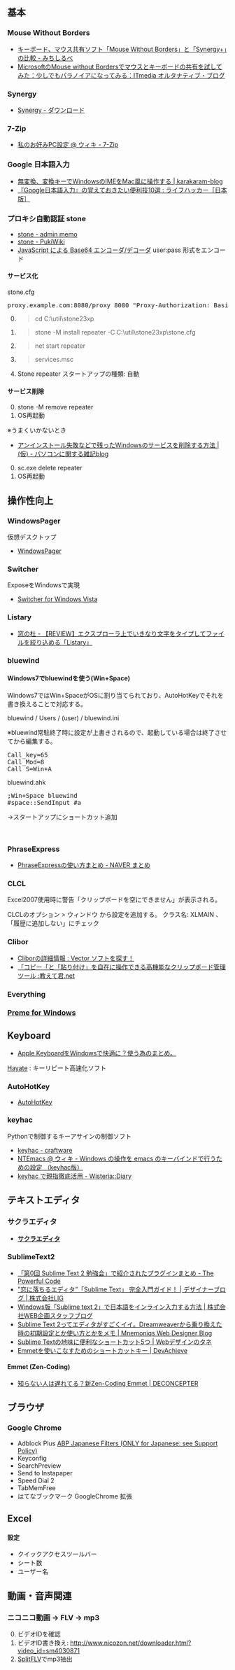 ## 基本

### Mouse Without Borders
- [キーボード、マウス共有ソフト「Mouse Without Borders」と「Synergy+」の比較 - みちしるべ](http://d.hatena.ne.jp/orangeclover/20111008/1318079712)
- [MicrosoftのMouse without Bordersでマウスとキーボードの共有を試してみた：少しでもパラノイアになってみる：ITmedia オルタナティブ・ブログ](http://blogs.itmedia.co.jp/kichi/2011/09/microsoftmouse--4617.html)

### Synergy
- [Synergy - ダウンロード](http://synergy-foss.org/ja/download/?list)

### 7-Zip
- [私のお好みPC設定 @ ウィキ - 7-Zip](http://www24.atwiki.jp/myfavoritepcsettings/pages/13.html)

### Google 日本語入力
- [無変換、変換キーでWindowsのIMEをMac風に操作する | karakaram-blog](http://www.karakaram.com/mac-ime)
- [『Google日本語入力』の覚えておきたい便利技10選 : ライフハッカー［日本版］](http://www.lifehacker.jp/2012/01/120104_gime.html)

### プロキシ自動認証 stone
- [stone - admin memo](https://sites.google.com/a/uzushio.org/admin/old/stone)
- [stone - PukiWiki](http://www.tylor.jp/index.php?stone)
- [JavaScript による Base64 エンコーダ/デコーダ](http://homepage3.nifty.com/georgei/hmetzger/base64.html)  user:pass 形式をエンコード

#### サービス化
stone.cfg

<pre>
proxy.example.com:8080/proxy 8080 "Proxy-Authorization: Basic A1b2C3d4E5f6G7"
</pre>

0. > cd C:\util\stone23xp
0. > stone -M install repeater -C C:\util\stone23xp\stone.cfg
0. > net start repeater
0. > services.msc
0. Stone repeater スタートアップの種類: 自動

#### サービス削除

0. stone -M remove repeater
0. OS再起動

※うまくいかないとき
- [アンインストール失敗などで残ったWindowsのサービスを削除する方法 | (仮) - パソコンに関する雑記blog](http://ub.blog85.fc2.com/blog-entry-287.html)
0. sc.exe delete repeater
0. OS再起動

## 操作性向上

### WindowsPager

仮想デスクトップ

- [WindowsPager](http://windowspager.sourceforge.net/)

### Switcher

ExposeをWindowsで実現

- [Switcher for Windows Vista](http://insentient.net/)

### Listary

- [窓の杜 - 【REVIEW】エクスプローラ上でいきなり文字をタイプしてファイルを絞り込める「Listary」](http://www.forest.impress.co.jp/docs/review/20100630_377542.html)

### bluewind

#### Windows7でbluewindを使う(Win+Space)

Windows7ではWin+SpaceがOSに割り当てられており、AutoHotKeyでそれを書き換えることで対応する。

bluewind / Users / (user) / bluewind.ini

※bluewind常駐終了時に設定が上書きされるので、起動している場合は終了させてから編集する。

<pre>
Call_key=65
Call_Mod=8
Call_S=Win+A
</pre>

bluewind.ahk

<pre>
;Win+Space bluewind
#space::SendInput #a
</pre>
→スタートアップにショートカット追加

<br />

### PhraseExpress
- [PhraseExpressの使い方まとめ - NAVER まとめ](http://matome.naver.jp/odai/2133712265981682501)

### CLCL
Excel2007使用時に警告「クリップボードを空にできません」が表示される。

CLCLのオプション > ウィンドウ から設定を追加する。
クラス名: XLMAIN 、「履歴に追加しない」にチェック

### Clibor
- [Cliborの詳細情報 : Vector ソフトを探す！](http://www.vector.co.jp/soft/winnt/util/se472890.html)
- [「コピー「と「貼り付け」を自在に操作できる高機能なクリップボード管理ツール :教えて君.net](http://www.oshiete-kun.net/archives/2014/05/post_1526.html)

### Everything

### [Preme for Windows](http://www.premeforwindows.com/)


## Keyboard
- [Apple KeyboardをWindowsで快適に？使う為のまとめ。](http://surumekuu.blog.shinobi.jp/Entry/13/)

[Hayate](http://frozenlib.net/hayate/)
: キーリピート高速化ソフト

### AutoHotKey
- [AutoHotKey](/wiki/autohotkey/)

### keyhac
Pythonで制御するキーアサインの制御ソフト

- [keyhac - craftware](https://sites.google.com/site/craftware/keyhac)
- [NTEmacs @ ウィキ - Windows の操作を emacs のキーバインドで行うための設定 （keyhac版）](http://www49.atwiki.jp/ntemacs/pages/25.html)
- [keyhac で親指徹底活用 - Wisteria::Diary](http://d.hatena.ne.jp/mobitan/20081129/1227802480)


## テキストエディタ

### サクラエディタ
- __[サクラエディタ](/wiki/sakura-editor/)__

### SublimeText2
- [「第0回 Sublime Text 2 勉強会」で紹介されたプラグインまとめ - The Powerful Code](http://powerful-code.com/blog/2012/11/plugins-for-st2/)
- [”恋に落ちるエディタ”「Sublime Text」 完全入門ガイド！ | デザイナーブログ | 株式会社LIG](http://liginc.co.jp/designer/archives/6774)
- [Windows版「Sublime text 2」で日本語をインライン入力する方法 | 株式会社WEB企画スタッフブログ](http://webkikaku.co.jp/staff/software/windows-sublime-text-2/)
- [Sublime Text 2ってエディタがすごくイイ。Dreamweaverから乗り換えた時の初期設定とか使い方とかをメモ | Mnemoniqs Web Designer Blog](http://mnemoniqs.com/web/sublimetext2/)
- [Sublime Textの地味に便利なショートカット5つ | Webデザインのタネ](http://blog.1dz.jp/?eid=805)
- [Emmetを使いこなすためのショートカットキー | DevAchieve](http://wada811.blogspot.com/2013/03/sublime-text-2-emmet-shortcut-key.html)


#### Emmet (Zen-Coding)
- [知らない人は遅れてる？新Zen-Coding Emmet | DECONCEPTER](http://log.deconcepter.jp/2012/10/emmet/)

## ブラウザ

### Google Chrome

- Adblock Plus [ABP Japanese Filters (ONLY for Japanese: see Support Policy) ]()
- Keyconfig
- SearchPreview
- Send to Instapaper
- Speed Dial 2
- TabMemFree
- はてなブックマーク GoogleChrome 拡張

## Excel

#### 設定
- クイックアクセスツールバー
- シート数
- ユーザー名

## 動画・音声関連

### ニコニコ動画 → FLV → mp3
0. ビデオIDを確認
0. ビデオID書き換え: http://www.nicozon.net/downloader.html?video_id=sm4030871
0. [SplitFLV](http://shoppers-jp.com/software/splitflv.html)でmp3抽出
